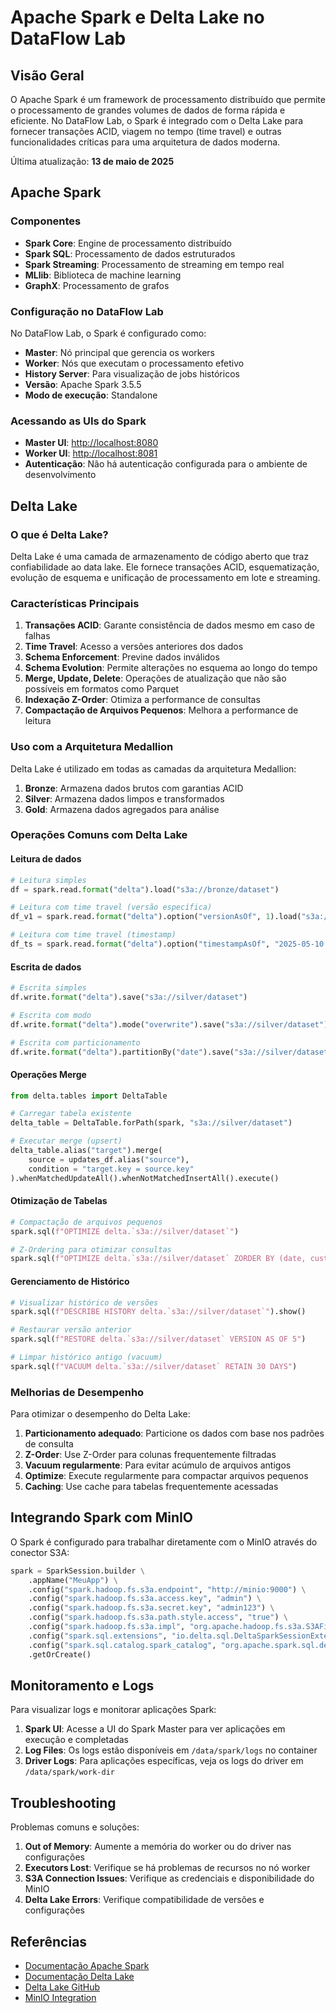 # Apache Spark e Delta Lake no DataFlow Lab

## Visão Geral

O Apache Spark é um framework de processamento distribuído que permite o processamento de grandes volumes de dados de forma rápida e eficiente. No DataFlow Lab, o Spark é integrado com o Delta Lake para fornecer transações ACID, viagem no tempo (time travel) e outras funcionalidades críticas para uma arquitetura de dados moderna.

Última atualização: **13 de maio de 2025**

## Apache Spark

### Componentes

- **Spark Core**: Engine de processamento distribuído
- **Spark SQL**: Processamento de dados estruturados
- **Spark Streaming**: Processamento de streaming em tempo real
- **MLlib**: Biblioteca de machine learning
- **GraphX**: Processamento de grafos

### Configuração no DataFlow Lab

No DataFlow Lab, o Spark é configurado como:

- **Master**: Nó principal que gerencia os workers
- **Worker**: Nós que executam o processamento efetivo
- **History Server**: Para visualização de jobs históricos
- **Versão**: Apache Spark 3.5.5
- **Modo de execução**: Standalone

### Acessando as UIs do Spark

- **Master UI**: [http://localhost:8080](http://localhost:8080)
- **Worker UI**: [http://localhost:8081](http://localhost:8081)
- **Autenticação**: Não há autenticação configurada para o ambiente de desenvolvimento

## Delta Lake

### O que é Delta Lake?

Delta Lake é uma camada de armazenamento de código aberto que traz confiabilidade ao data lake. Ele fornece transações ACID, esquematização, evolução de esquema e unificação de processamento em lote e streaming.

### Características Principais

1. **Transações ACID**: Garante consistência de dados mesmo em caso de falhas
2. **Time Travel**: Acesso a versões anteriores dos dados
3. **Schema Enforcement**: Previne dados inválidos
4. **Schema Evolution**: Permite alterações no esquema ao longo do tempo
5. **Merge, Update, Delete**: Operações de atualização que não são possíveis em formatos como Parquet
6. **Indexação Z-Order**: Otimiza a performance de consultas
7. **Compactação de Arquivos Pequenos**: Melhora a performance de leitura

### Uso com a Arquitetura Medallion

Delta Lake é utilizado em todas as camadas da arquitetura Medallion:

1. **Bronze**: Armazena dados brutos com garantias ACID
2. **Silver**: Armazena dados limpos e transformados
3. **Gold**: Armazena dados agregados para análise

### Operações Comuns com Delta Lake

#### Leitura de dados

```python
# Leitura simples
df = spark.read.format("delta").load("s3a://bronze/dataset")

# Leitura com time travel (versão específica)
df_v1 = spark.read.format("delta").option("versionAsOf", 1).load("s3a://bronze/dataset")

# Leitura com time travel (timestamp)
df_ts = spark.read.format("delta").option("timestampAsOf", "2025-05-10 12:00:00").load("s3a://bronze/dataset")
```

#### Escrita de dados

```python
# Escrita simples
df.write.format("delta").save("s3a://silver/dataset")

# Escrita com modo
df.write.format("delta").mode("overwrite").save("s3a://silver/dataset")

# Escrita com particionamento
df.write.format("delta").partitionBy("date").save("s3a://silver/dataset")
```

#### Operações Merge

```python
from delta.tables import DeltaTable

# Carregar tabela existente
delta_table = DeltaTable.forPath(spark, "s3a://silver/dataset")

# Executar merge (upsert)
delta_table.alias("target").merge(
    source = updates_df.alias("source"),
    condition = "target.key = source.key"
).whenMatchedUpdateAll().whenNotMatchedInsertAll().execute()
```

#### Otimização de Tabelas

```python
# Compactação de arquivos pequenos
spark.sql(f"OPTIMIZE delta.`s3a://silver/dataset`")

# Z-Ordering para otimizar consultas
spark.sql(f"OPTIMIZE delta.`s3a://silver/dataset` ZORDER BY (date, customer_id)")
```

#### Gerenciamento de Histórico

```python
# Visualizar histórico de versões
spark.sql(f"DESCRIBE HISTORY delta.`s3a://silver/dataset`").show()

# Restaurar versão anterior
spark.sql(f"RESTORE delta.`s3a://silver/dataset` VERSION AS OF 5")

# Limpar histórico antigo (vacuum)
spark.sql(f"VACUUM delta.`s3a://silver/dataset` RETAIN 30 DAYS")
```

### Melhorias de Desempenho

Para otimizar o desempenho do Delta Lake:

1. **Particionamento adequado**: Particione os dados com base nos padrões de consulta
2. **Z-Order**: Use Z-Order para colunas frequentemente filtradas
3. **Vacuum regularmente**: Para evitar acúmulo de arquivos antigos
4. **Optimize**: Execute regularmente para compactar arquivos pequenos
5. **Caching**: Use cache para tabelas frequentemente acessadas

## Integrando Spark com MinIO

O Spark é configurado para trabalhar diretamente com o MinIO através do conector S3A:

```python
spark = SparkSession.builder \
    .appName("MeuApp") \
    .config("spark.hadoop.fs.s3a.endpoint", "http://minio:9000") \
    .config("spark.hadoop.fs.s3a.access.key", "admin") \
    .config("spark.hadoop.fs.s3a.secret.key", "admin123") \
    .config("spark.hadoop.fs.s3a.path.style.access", "true") \
    .config("spark.hadoop.fs.s3a.impl", "org.apache.hadoop.fs.s3a.S3AFileSystem") \
    .config("spark.sql.extensions", "io.delta.sql.DeltaSparkSessionExtension") \
    .config("spark.sql.catalog.spark_catalog", "org.apache.spark.sql.delta.catalog.DeltaCatalog") \
    .getOrCreate()
```

## Monitoramento e Logs

Para visualizar logs e monitorar aplicações Spark:

1. **Spark UI**: Acesse a UI do Spark Master para ver aplicações em execução e completadas
2. **Log Files**: Os logs estão disponíveis em `/data/spark/logs` no container
3. **Driver Logs**: Para aplicações específicas, veja os logs do driver em `/data/spark/work-dir`

## Troubleshooting

Problemas comuns e soluções:

1. **Out of Memory**: Aumente a memória do worker ou do driver nas configurações
2. **Executors Lost**: Verifique se há problemas de recursos no nó worker
3. **S3A Connection Issues**: Verifique as credenciais e disponibilidade do MinIO
4. **Delta Lake Errors**: Verifique compatibilidade de versões e configurações

## Referências

- [Documentação Apache Spark](https://spark.apache.org/docs/latest/)
- [Documentação Delta Lake](https://docs.delta.io/latest/)
- [Delta Lake GitHub](https://github.com/delta-io/delta)
- [MinIO Integration](https://docs.min.io/docs/how-to-use-spark-with-minio.html)
